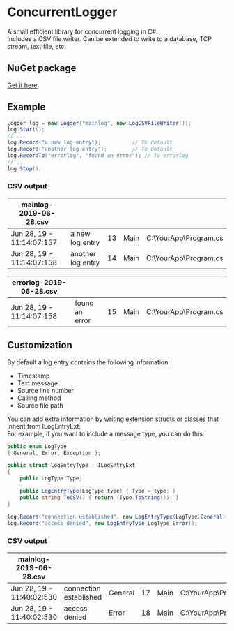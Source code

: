 # ConcurrentLogger

A small efficient library for concurrent logging in C#.\
Includes a CSV file writer. Can be extended to write to a database, TCP stream, text file, etc.

## NuGet package
[Get it here](https://www.nuget.org/packages/ConcurrentLogger/)

## Example

```csharp
Logger log = new Logger("mainlog", new LogCSVFileWriter());
log.Start();
// ...
log.Record("a new log entry");			// To default
log.Record("another log entry");		// To default
log.RecordTo("errorlog", "found an error");	// To errorlog
// ...
log.Stop();
```

### CSV output

| mainlog-2019-06-28.csv    |                   |     |      |                       |
| ------------------------- | ----------------- | --- | ---- | --------------------- |
| Jun 28, 19 - 11:14:07:157 | a new log entry   | 13  | Main | C:\YourApp\Program.cs |
| Jun 28, 19 - 11:14:07:158 | another log entry | 14  | Main | C:\YourApp\Program.cs |

| errorlog-2019-06-28.csv   |                |     |      |                       |
| ------------------------- | -------------- | --- | ---- | --------------------- |
| Jun 28, 19 - 11:14:07:158 | found an error | 15  | Main | C:\YourApp\Program.cs |

## Customization

By default a log entry contains the following information:
- Timestamp
- Text message
- Source line number
- Calling method
- Source file path

You can add extra information by writing extension structs or classes that inherit from ILogEntryExt.\
For example, if you want to include a message type, you can do this:

```csharp
public enum LogType
{ General, Error, Exception };

public struct LogEntryType : ILogEntryExt
{
	public LogType Type;

	public LogEntryType(LogType type) { Type = type; }
	public string ToCSV() {	return (Type.ToString()); }
}
```

```csharp
log.Record("connection established", new LogEntryType(LogType.General));
log.Record("access denied", new LogEntryType(LogType.Error));
```

### CSV output

| mainlog-2019-06-28.csv    |                        |         |     |      |                       |
| ------------------------- | -----------------------|---------| --- | ---- | --------------------- |
| Jun 28, 19 - 11:40:02:530 | connection established | General | 17  | Main | C:\YourApp\Program.cs |
| Jun 28, 19 - 11:40:02:530 | access denied          | Error   | 18  | Main | C:\YourApp\Program.cs |
